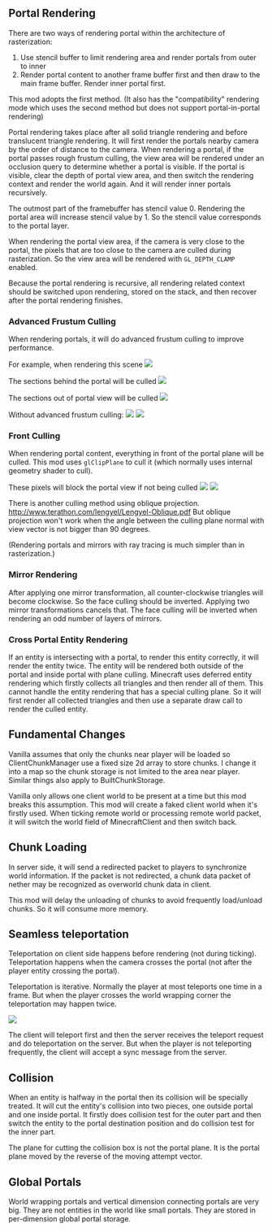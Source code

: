 
## Portal Rendering

There are two ways of rendering portal within the architecture of rasterization:
1. Use stencil buffer to limit rendering area and render portals from outer to inner
2. Render portal content to another frame buffer first and then draw to the main frame buffer. Render inner portal first.

This mod adopts the first method.
(It also has the "compatibility" rendering mode which uses the second method but does not support portal-in-portal rendering)

Portal rendering takes place after all solid triangle rendering and before translucent triangle rendering.
It will first render the portals nearby camera by the order of distance to the camera.
When rendering a portal, if the portal passes rough frustum culling, the view area will be rendered under an occlusion query to determine whether a portal is visible.
If the portal is visible, clear the depth of portal view area, 
and then switch the rendering context and render the world again.
And it will render inner portals recursively.

The outmost part of the framebuffer has stencil value 0.
Rendering the portal area will increase stencil value by 1.
So the stencil value corresponds to the portal layer.

When rendering the portal view area, if the camera is very close to the portal,
the pixels that are too close to the camera are culled during rasterization.
So the view area will be rendered with `GL_DEPTH_CLAMP` enabled.

Because the portal rendering is recursive, all rendering related context should be switched upon rendering, stored on the stack, and then recover after the portal rendering finishes.

### Advanced Frustum Culling
When rendering portals, it will do advanced frustum culling to improve performance.

For example, when rendering this scene
![](https://i.ibb.co/ykrDqxv/2020-03-06-21-59-27.png)

The sections behind the portal will be culled
![](https://i.ibb.co/N25Y3hB/2020-03-06-21-59-37.png)

The sections out of portal view will be culled
![](https://i.ibb.co/sFGMwCd/2020-03-06-21-59-43.png)

Without advanced frustum culling:
![](https://i.ibb.co/k6nvDbf/2020-03-06-22-00-05.png)
![](https://i.ibb.co/wY5sYXM/2020-03-06-21-59-56.png)


### Front Culling

When rendering portal content, everything in front of the portal plane will be culled. This mod uses `glClipPlane` to cull it (which normally uses internal geometry shader to cull).

These pixels will block the portal view if not being culled
![](https://i.ibb.co/4Yf48sq/2020-03-06-22-00-16.png)
![](https://i.ibb.co/nrpxQZk/2020-03-06-22-00-40.png)

There is another culling method using oblique projection.
http://www.terathon.com/lengyel/Lengyel-Oblique.pdf
But oblique projection won't work when the angle between the culling plane normal with view vector is not bigger than 90 degrees.

(Rendering portals and mirrors with ray tracing is much simpler than in rasterization.)

### Mirror Rendering
After applying one mirror transformation, all counter-clockwise triangles will become clockwise. So the face culling should be inverted. Applying two mirror transformations cancels that. The face culling will be inverted when rendering an odd number of layers of mirrors.

### Cross Portal Entity Rendering
If an entity is intersecting with a portal, to render this entity correctly, it will render the entity twice. The entity will be rendered both outside of the portal and inside portal with plane culling. Minecraft uses deferred entity rendering which firstly collects all triangles and then render all of them. This cannot handle the entity rendering that has a special culling plane. So it will first render all collected triangles and then use a separate draw call to render the culled entity.

## Fundamental Changes
Vanilla assumes that only the chunks near player will be loaded so ClientChunkManager
use a fixed size 2d array to store chunks.
I change it into a map so the chunk storage is not limited to the area near player.
Similar things also apply to BuiltChunkStorage.

Vanilla only allows one client world to be present at a time but this mod breaks this assumption.
This mod will create a faked client world when it's firstly used.
When ticking remote world or processing remote world packet, it will switch the world field of
MinecraftClient and then switch back.

## Chunk Loading

In server side, it will send a redirected packet to players to synchronize world information.
If the packet is not redirected, a chunk data packet of nether may be recognized as overworld chunk data in client.

This mod will delay the unloading of chunks to avoid frequently load/unload chunks.
 So it will consume more memory.

## Seamless teleportation
Teleportation on client side happens before rendering (not during ticking).
Teleportation happens when the camera crosses the portal (not after the player entity crossing the portal).

Teleportation is iterative. Normally the player at most teleports one time in a frame. But when the player crosses the world wrapping corner the teleportation may happen twice.

![](https://media.discordapp.net/attachments/671895772265971712/713993419093049374/unknown.png)

The client will teleport first and then the server receives the teleport request and do teleportation on the server.
But when the player is not teleporting frequently, the client will accept a sync message from the server.

## Collision
When an entity is halfway in the portal then its collision will be specially treated.
It will cut the entity's collision into two pieces, one outside portal and one inside portal.
It firstly does collision test for the outer part and then
 switch the entity to the portal destination position and do collision test for the inner part.

The plane for cutting the collision box is not the portal plane.
It is the portal plane moved by the reverse of the moving attempt vector.
 
## Global Portals
World wrapping portals and vertical dimension connecting portals are very big.
They are not entities in the world like small portals.
They are stored in per-dimension global portal storage.

